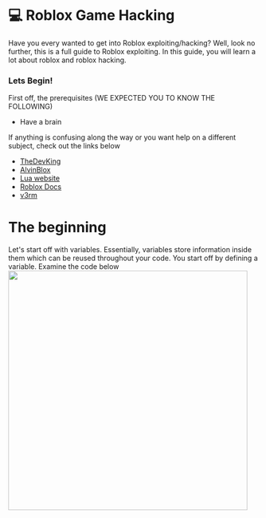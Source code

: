 # 💻 Roblox Game Hacking

Have you every wanted to get into Roblox exploiting/hacking?  Well, look no further, this is a full guide to Roblox exploiting.  In this guide, you will learn a lot about roblox and roblox hacking.

### Lets Begin!

First off, the prerequisites (WE EXPECTED YOU TO KNOW THE FOLLOWING)
- Have a brain

If anything is confusing along the way or you want help on a different subject, check out the links below<br/>
- [TheDevKing](https://www.youtube.com/@TheDevKing)
- [AlvinBlox](https://www.youtube.com/@AlvinBlox/playlists)
- [Lua website](https://www.lua.org/)
- [Roblox Docs](https://create.roblox.com/docs)
- [v3rm](https://v3rmillion.net/)

# The beginning

Let's start off with variables.  Essentially, variables store information inside them which can be reused throughout your code.  You start off by defining a variable.  Examine the code below
<img src="https://github.com/JerrymiahPM/Roblox-Hacking-Full-Guide/assets/116575775/e83f45a0-86c9-43ae-8f2d-9a7d1abe1e13" width=480 height=480>



